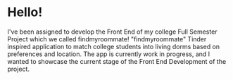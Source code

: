 # Hello!
I've been assigned to develop the Front End of my college Full Semester Project which we called findmyroommate!
"findmyroommate" Tinder inspired application to match college students into living dorms based on preferences and location.
The app is currently work in progress, and I wanted to showcase the current stage of the Front End Development of the project.
